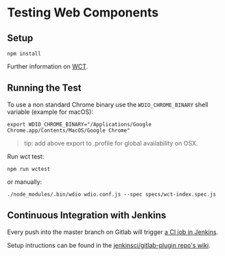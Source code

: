 # Testing Web Components

## Setup

```
npm install
```

Further information on [WCT](https://github.com/Polymer/tools/tree/master/packages/web-component-tester).

## Running the Test

To use a non standard Chrome binary use the `WDIO_CHROME_BINARY` shell variable (example for macOS):

```shell
export WDIO_CHROME_BINARY="/Applications/Google Chrome.app/Contents/MacOS/Google Chrome"
```

> tip: add above export to .profile for global availability on OSX.

Run wct test:

```shell
npm run wctest
```

or manually:

```shell
./node_modules/.bin/wdio wdio.conf.js --spec specs/wct-index.spec.js
```

## Continuous Integration with Jenkins

Every push into the master branch on Gitlab will trigger [a CI job in Jenkins](https://jenkins.existsolutions.com/view/Tei-Publisher/job/teipublisher-web-components-test/).

Setup intructions can be found in the [jenkinsci/gitlab-plugin repo's wiki](https://github.com/jenkinsci/gitlab-plugin/wiki/Setup-Example).
